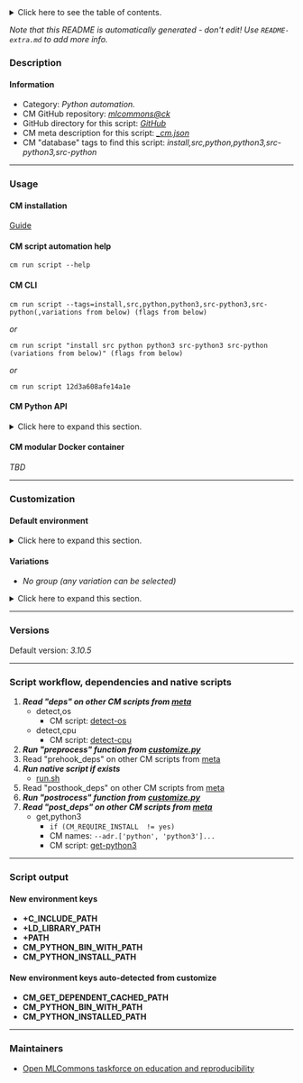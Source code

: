 <details>
<summary>Click here to see the table of contents.</summary>

* [Description](#description)
* [Information](#information)
* [Usage](#usage)
  * [ CM installation](#cm-installation)
  * [ CM script automation help](#cm-script-automation-help)
  * [ CM CLI](#cm-cli)
  * [ CM Python API](#cm-python-api)
  * [ CM modular Docker container](#cm-modular-docker-container)
* [Customization](#customization)
  * [ Default environment](#default-environment)
  * [ Variations](#variations)
* [Versions](#versions)
* [Script workflow, dependencies and native scripts](#script-workflow-dependencies-and-native-scripts)
* [Script output](#script-output)
* [New environment keys](#new-environment-keys)
* [New environment keys auto-detected from customize](#new-environment-keys-auto-detected-from-customize)
* [Maintainers](#maintainers)

</details>

*Note that this README is automatically generated - don't edit! Use `README-extra.md` to add more info.*

### Description

#### Information

* Category: *Python automation.*
* CM GitHub repository: *[mlcommons@ck](https://github.com/mlcommons/ck/tree/master/cm-mlops)*
* GitHub directory for this script: *[GitHub](https://github.com/mlcommons/ck/tree/master/cm-mlops/script/install-python-src)*
* CM meta description for this script: *[_cm.json](_cm.json)*
* CM "database" tags to find this script: *install,src,python,python3,src-python3,src-python*
___
### Usage

#### CM installation
[Guide](https://github.com/mlcommons/ck/blob/master/docs/installation.md)

#### CM script automation help
```cm run script --help```

#### CM CLI
`cm run script --tags=install,src,python,python3,src-python3,src-python(,variations from below) (flags from below)`

*or*

`cm run script "install src python python3 src-python3 src-python (variations from below)" (flags from below)`

*or*

`cm run script 12d3a608afe14a1e`

#### CM Python API

<details>
<summary>Click here to expand this section.</summary>

```python

import cmind

r = cmind.access({'action':'run'
                  'automation':'script',
                  'tags':'install,src,python,python3,src-python3,src-python'
                  'out':'con',
                  ...
                  (other input keys for this script)
                  ...
                 })

if r['return']>0:
    print (r['error'])

```

</details>

#### CM modular Docker container
*TBD*
___
### Customization

#### Default environment

<details>
<summary>Click here to expand this section.</summary>

These keys can be updated via --env.KEY=VALUE or "env" dictionary in @input.json or using script flags.

* CM_ENABLE_SSL: **no**
* CM_CUSTOM_SSL: **no**
* CM_SHARED_BUILD: **no**
* CM_PYTHON_OPTIMIZATION_FLAG: ****
* CM_PYTHON_LTO_FLAG: ****
* CM_WGET_URL: **https://www.python.org/ftp/python/[PYTHON_VERSION]/Python-[PYTHON_VERSION].tgz**

</details>


#### Variations

  * *No group (any variation can be selected)*
<details>
<summary>Click here to expand this section.</summary>

    * `_lto`
      - Environment variables:
        - *CM_PYTHON_LTO_FLAG*: ` --lto`
        - *CM_PYTHON_INSTALL_CACHE_TAGS*: `with-lto`
      - Workflow:
    * `_optimized`
      - Environment variables:
        - *CM_PYTHON_OPTIMIZATION_FLAG*: ` --enable-optimizations`
        - *CM_PYTHON_INSTALL_CACHE_TAGS*: `optimized`
      - Workflow:
    * `_shared`
      - Environment variables:
        - *CM_PYTHON_INSTALL_CACHE_TAGS*: `shared`
        - *CM_SHARED_BUILD*: `yes`
      - Workflow:
    * `_with-custom-ssl`
      - Environment variables:
        - *CM_CUSTOM_SSL*: `yes`
        - *CM_PYTHON_INSTALL_CACHE_TAGS*: `with-custom-ssl`
      - Workflow:
        1. ***Read "deps" on other CM scripts***
           * get,openssl
             - CM script: [get-openssl](https://github.com/mlcommons/ck/tree/master/cm-mlops/script/get-openssl)
    * `_with-ssl`
      - Environment variables:
        - *CM_ENABLE_SSL*: `yes`
        - *CM_PYTHON_INSTALL_CACHE_TAGS*: `with-ssl`
      - Workflow:

</details>

___
### Versions
Default version: *3.10.5*

___
### Script workflow, dependencies and native scripts

  1. ***Read "deps" on other CM scripts from [meta](https://github.com/mlcommons/ck/tree/master/cm-mlops/script/install-python-src/_cm.json)***
     * detect,os
       - CM script: [detect-os](https://github.com/mlcommons/ck/tree/master/cm-mlops/script/detect-os)
     * detect,cpu
       - CM script: [detect-cpu](https://github.com/mlcommons/ck/tree/master/cm-mlops/script/detect-cpu)
  1. ***Run "preprocess" function from [customize.py](https://github.com/mlcommons/ck/tree/master/cm-mlops/script/install-python-src/customize.py)***
  1. Read "prehook_deps" on other CM scripts from [meta](https://github.com/mlcommons/ck/tree/master/cm-mlops/script/install-python-src/_cm.json)
  1. ***Run native script if exists***
     * [run.sh](https://github.com/mlcommons/ck/tree/master/cm-mlops/script/install-python-src/run.sh)
  1. Read "posthook_deps" on other CM scripts from [meta](https://github.com/mlcommons/ck/tree/master/cm-mlops/script/install-python-src/_cm.json)
  1. ***Run "postrocess" function from [customize.py](https://github.com/mlcommons/ck/tree/master/cm-mlops/script/install-python-src/customize.py)***
  1. ***Read "post_deps" on other CM scripts from [meta](https://github.com/mlcommons/ck/tree/master/cm-mlops/script/install-python-src/_cm.json)***
     * get,python3
       * `if (CM_REQUIRE_INSTALL  != yes)`
       * CM names: `--adr.['python', 'python3']...`
       - CM script: [get-python3](https://github.com/mlcommons/ck/tree/master/cm-mlops/script/get-python3)
___
### Script output
#### New environment keys

* **+C_INCLUDE_PATH**
* **+LD_LIBRARY_PATH**
* **+PATH**
* **CM_PYTHON_BIN_WITH_PATH**
* **CM_PYTHON_INSTALL_PATH**
#### New environment keys auto-detected from customize

* **CM_GET_DEPENDENT_CACHED_PATH**
* **CM_PYTHON_BIN_WITH_PATH**
* **CM_PYTHON_INSTALLED_PATH**
___
### Maintainers

* [Open MLCommons taskforce on education and reproducibility](https://github.com/mlcommons/ck/blob/master/docs/mlperf-education-workgroup.md)